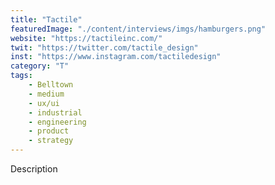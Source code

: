 ```yaml
---
title: "Tactile"
featuredImage: "./content/interviews/imgs/hamburgers.png"
website: "https://tactileinc.com/"
twit: "https://twitter.com/tactile_design"
inst: "https://www.instagram.com/tactiledesign"
category: "T"
tags:
    - Belltown
    - medium
    - ux/ui
    - industrial
    - engineering
    - product
    - strategy
---
```


Description
